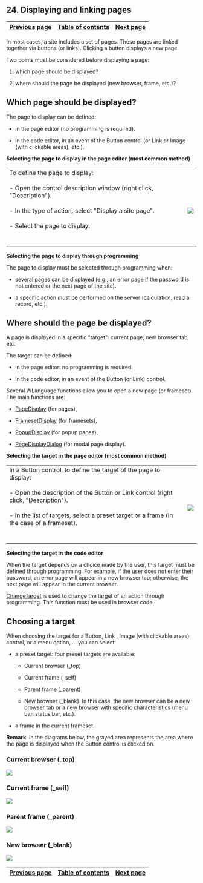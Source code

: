 
## 24. Displaying and linking pages
			

| [Previous page](../Concepts_WB/1410087134.md) | [Table of contents](../Concepts_WB/1410087102.md) | [Next page](../Concepts_WB/1410087136.md) |
| --- | --- | --- |



<a name="NOTE1"></a>
<a name="NOTE1_1"></a>
In most cases, a site includes a set of pages. These pages are linked together via buttons (or links). Clicking a button displays a new page.

Two points must be considered before displaying a page:

1. which page should be displayed?

2. where should the page be displayed (new browser, frame, etc.)? 




<a name="NOTE2"></a>
<a name="NOTE2_1"></a>


## Which page should be displayed?
<a name="which_page_should_displayed_ELTTEXTE000248"></a>
The page to display can be defined:

- in the page editor (no programming is required).

- in the code editor, in an event of the Button control (or Link or Image (with clickable areas), etc.).


**Selecting the page to display in the page editor (most common method)**


|   |   |
| --- | --- |
| To define the page to display:<br><br>- Open the control description window (right click, "Description").<br><br>- In the type of action, select "Display a site page".<br><br>- Select the page to display. <br><br><br> | <br>![](https://doc.pcsoft.fr/en-US/images/image.awp?langid=3&name=P2_Afficher%20et%20enchainer%20les%20pages%20-%20HC%20N%B0001.gif&type=thumb)<br> |


**Selecting the page to display through programming**

The page to display must be selected through programming when:

- several pages can be displayed (e.g., an error page if the password is not entered or the next page of the site).

- a specific action must be performed on the server (calculation, read a record, etc.). 




<a name="NOTE3"></a>
<a name="NOTE3_1"></a>


## Where should the page be displayed?
<a name="where_should_the_page_displayed_ELTTEXTE000272"></a>
A page is displayed in a specific "target": current page, new browser tab, etc.

The target can be defined:

- in the page editor: no programming is required.

- in the code editor, in an event of the Button (or Link) control.




Several WLanguage functions allow you to open a new page (or frameset). The main functions are: 

- [PageDisplay](../WDLang2/3058008.md) (for pages), 

- [FramesetDisplay](../WDLang2/3058006.md) (for framesets),

- [PopupDisplay](../WDLang2/1000019788.md) (for popup pages),

- [PageDisplayDialog](../WDLang2/1000017124.md) (for modal page display). 




**Selecting the target in the page editor (most common method)**


|   |   |
| --- | --- |
| In a Button control, to define the target of the page to display:<br><br>- Open the description of the Button or Link control (right click, "Description").<br><br>- In the list of targets, select a preset target or a frame (in the case of a frameset).<br><br><br> | <br>![](https://doc.pcsoft.fr/en-US/images/image.awp?langid=3&name=P2_Afficher%20et%20enchainer%20les%20pages%20-%20HC%20N%B0002.gif&type=thumb)<br> |




**Selecting the target in the code editor**

When the target depends on a choice made by the user, this target must be defined through programming. For example, if the user does not enter their password, an error page will appear in a new browser tab; otherwise, the next page will appear in the current browser.

[ChangeTarget](../WDLang2/3058005.md) is used to change the target of an action through programming. This function must be used in browser code.

<a name="NOTE4"></a>
<a name="NOTE4_1"></a>


## Choosing a target
<a name="choosing_target_ELTTEXTE000296"></a>
When choosing the target for a Button, Link , Image (with clickable areas) control, or a menu option, ... you can select:

- a preset target: four preset targets are available:

	- Current browser (_top)

	- Current frame (_self)

	- Parent frame (_parent)

	- New browser (_blank). In this case, the new browser can be a new browser tab or a new browser with specific characteristics (menu bar, status bar, etc.). 




- a frame in the current frameset.




**Remark**: in the diagrams below, the grayed area represents the area where the page is displayed when the Button control is clicked on. 
<a name="NOTE4_2"></a>


### Current browser (_top)
<a name="current_browser_top_ELTPARAGRAPHE000124"></a>

![](https://doc.pcsoft.fr/en-US/images/image.awp?langid=3&name=P2-Navigateur%20en%20cours%20_top.gif)

<a name="NOTE4_3"></a>


### Current frame (_self)
<a name="current_frame_self_ELTPARAGRAPHE000133"></a>

![](https://doc.pcsoft.fr/en-US/images/image.awp?langid=3&name=P2-Frame%20en%20cours%20_self.gif)

<a name="NOTE4_4"></a>


### Parent frame (_parent)
<a name="parent_frame_parent_ELTPARAGRAPHE000142"></a>

![](https://doc.pcsoft.fr/en-US/images/image.awp?langid=3&name=P2-Frame%20parent%20_parent.gif)

<a name="NOTE4_5"></a>


### New browser (_blank)
<a name="new_browser_blank_ELTPARAGRAPHE000151"></a>

![](https://doc.pcsoft.fr/en-US/images/image.awp?langid=3&name=P2-Nouveau%20navigateur%20_blank.gif)


| [Previous page](../Concepts_WB/1410087134.md) | [Table of contents](../Concepts_WB/1410087102.md) | [Next page](../Concepts_WB/1410087136.md) |
| --- | --- | --- |




